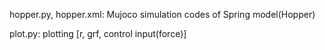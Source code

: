 hopper.py, hopper.xml: Mujoco simulation codes of Spring model(Hopper) 

plot.py: plotting [r, grf, control input(force)]
